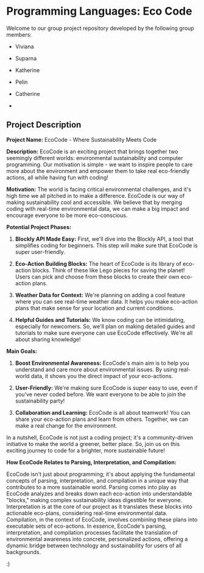# Programming Languages: Eco Code
Welcome to our group project repository developed by the following group members:
- Viviana
- Suparna
- Katherine
- Pelin
- Catherine

- 
## Project Description
**Project Name:** EcoCode - Where Sustainability Meets Code

**Description:**
EcoCode is an exciting project that brings together two seemingly different worlds: environmental sustainability and computer programming. Our motivation is simple - we want to inspire people to care more about the environment and empower them to take real eco-friendly actions, all while having fun with coding!

**Motivation:**
The world is facing critical environmental challenges, and it's high time we all pitched in to make a difference. EcoCode is our way of making sustainability cool and accessible. We believe that by merging coding with real-time environmental data, we can make a big impact and encourage everyone to be more eco-conscious.

**Potential Project Phases:**

1. **Blockly API Made Easy:** First, we'll dive into the Blockly API, a tool that simplifies coding for beginners. This step will make sure that EcoCode is super user-friendly.

2. **Eco-Action Building Blocks:** The heart of EcoCode is its library of eco-action blocks. Think of these like Lego pieces for saving the planet! Users can pick and choose from these blocks to create their own eco-action plans.

3. **Weather Data for Context:** We're planning on adding a cool feature where you can see real-time weather data. It helps you make eco-action plans that make sense for your location and current conditions.

4. **Helpful Guides and Tutorials:** We know coding can be intimidating, especially for newcomers. So, we'll plan on making detailed guides and tutorials to make sure everyone can use EcoCode effectively. We're all about sharing knowledge!

**Main Goals:**
1. **Boost Environmental Awareness:** EcoCode's main aim is to help you understand and care more about environmental issues. By using real-world data, it shows you the direct impact of your eco-actions.

2. **User-Friendly:** We're making sure EcoCode is super easy to use, even if you've never coded before. We want everyone to be able to join the sustainability party!

3. **Collaboration and Learning:** EcoCode is all about teamwork! You can share your eco-action plans and learn from others. Together, we can make a real change for the environment.

In a nutshell, EcoCode is not just a coding project; it's a community-driven initiative to make the world a greener, better place. So, join us on this exciting journey to code for a brighter, more sustainable future! 


**How EcoCode Relates to Parsing, Interpretation, and Compilation:**

EcoCode isn't just about programming; it's about applying the fundamental concepts of parsing, interpretation, and compilation in a unique way that contributes to a more sustainable world. Parsing comes into play as EcoCode analyzes and breaks down each eco-action into understandable "blocks," making complex sustainability ideas digestible for everyone. Interpretation is at the core of our project as it translates these blocks into actionable eco-plans, considering real-time environmental data. Compilation, in the context of EcoCode, involves combining these plans into executable sets of eco-actions. In essence, EcoCode's parsing, interpretation, and compilation processes facilitate the translation of environmental awareness into concrete, personalized actions, offering a dynamic bridge between technology and sustainability for users of all backgrounds.

:)

